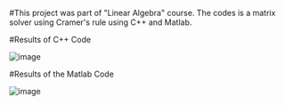 #This project was part of "Linear Algebra" course. The codes is a matrix solver using Cramer's rule using C++ and Matlab.

#Results of C++ Code


![image](https://github.com/ofayed/Omar-Fayed-Portfolio/assets/70962709/1d4477fb-bae4-48aa-83a5-133c6f40af2a)

#Results of the Matlab Code


![image](https://github.com/ofayed/Omar-Fayed-Portfolio/assets/70962709/b6260e73-8400-424a-b67a-c890d8f108c1)
